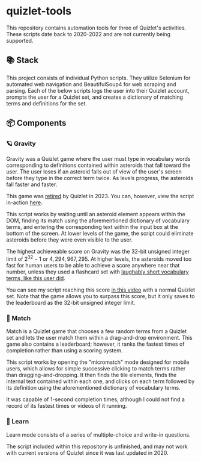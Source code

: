 # quizlet-tools

This repository contains automation tools for three of Quizlet's activities. These scripts date back to 2020-2022 and are not currently being supported.

## 📚 Stack

This project consists of individual Python scripts. They utilize Selenium for automated web navigation and BeautifulSoup4 for web scraping and parsing. Each of the below scripts logs the user into their Quizlet account, prompts the user for a Quizlet set, and creates a dictionary of matching terms and definitions for the set.

## 📦 Components

 ### 🪐 Gravity

 Gravity was a Quizlet game where the user must type in vocabulary words corresponding to definitions contained within asteroids that fall toward the user. The user loses if an asteroid falls out of view of the user's screen before they type in the correct term twice. As levels progress, the asteroids fall faster and faster.

 This game was [retired](https://bfamercury.org/6555/news/quizlets-shift-to-quizlet-plus/#:~:text=%E2%80%9CGravity%2C%E2%80%9D%20however%2C%20a,been%20removed%20completely%20from%20Quizlet.) by Quizlet in 2023. You can, however, view the script in-action [here](https://www.youtube.com/watch?v=6Z_8w3640I4&ab_channel=wgar).

 This script works by waiting until an asteroid element appears within the DOM, finding its match using the aforementioned dictionary of vocabulary terms, and entering the corresponding text within the input box at the bottom of the screen. At lower levels of the game, the script could eliminate asteroids before they were even visible to the user. 

 The highest achieveable score on Gravity was the 32-bit unsigned integer limit of $`2^{32} - 1`$ or $`4,294,967,295`$. At higher levels, the asteroids moved too fast for human users to be able to achieve a score anywhere near that number, unless they used a flashcard set with [laughably short vocabulary terms, like this user did](https://www.youtube.com/watch?v=tHDpB1PP0kY&t=78s&ab_channel=hyperupcall).

You can see my script reaching this score [in this video](https://www.youtube.com/watch?v=_fPJYLcG208&ab_channel=wgar) with a normal Quizlet set. Note that the game allows you to surpass this score, but it only saves to the leaderboard as the 32-bit unsigned integer limit.

### 🧩 Match

Match is a Quizlet game that chooses a few random terms from a Quizlet set and lets the user match them within a drag-and-drop environment. This game also contains a leaderboard; however, it ranks the fastest times of completion rather than using a scoring system.

This script works by opening the "micromatch" mode designed for mobile users, which allows for simple successive clicking to match terms rather than dragging-and-dropping. It then finds the tile elements, finds the internal text contained within each one, and clicks on each term followed by its definition using the aforementioned dictionary of vocabulary terms.

It was capable of 1-second completion times, although I could not find a record of its fastest times or videos of it running. 

### 📝 Learn

Learn mode consists of a series of multiple-choice and write-in questions. 

The script included within this repository is unfinished, and may not work with current versions of Quizlet since it was last updated in 2020.
